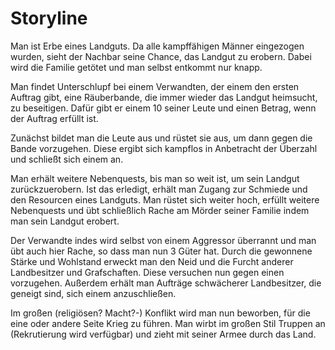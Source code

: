 ﻿# Storyline

Man ist Erbe eines Landguts. Da alle kampffähigen Männer eingezogen wurden, sieht der Nachbar seine Chance, das Landgut zu erobern. Dabei wird die Familie getötet und man selbst entkommt nur knapp.

Man findet Unterschlupf bei einem Verwandten, der einem den ersten Auftrag gibt, eine Räuberbande, die immer wieder das Landgut heimsucht, zu beseitigen. Dafür gibt er einem 10 seiner Leute und einen Betrag, wenn der Auftrag erfüllt ist.

Zunächst bildet man die Leute aus und rüstet sie aus, um dann gegen die Bande vorzugehen. Diese ergibt sich kampflos in Anbetracht der Überzahl und schließt sich einem an.

Man erhält weitere Nebenquests, bis man so weit ist, um sein Landgut zurückzuerobern. Ist das erledigt, erhält man Zugang zur Schmiede und den Resourcen eines Landguts. Man rüstet sich weiter hoch, erfüllt weitere Nebenquests und übt schließlich Rache am Mörder seiner Familie indem man sein Landgut erobert.

Der Verwandte indes wird selbst von einem Aggressor überrannt und man übt auch hier Rache, so dass man nun 3 Güter hat. Durch die gewonnene Stärke und Wohlstand erweckt man den Neid und die Furcht anderer Landbesitzer und Grafschaften. Diese versuchen nun gegen einen vorzugehen. Außerdem erhält man Aufträge schwächerer Landbesitzer, die geneigt sind, sich einem anzuschließen.

Im großen (religiösen? Macht?-) Konflikt wird man nun beworben, für die eine oder andere Seite Krieg zu führen. Man wirbt im großen Stil Truppen an (Rekrutierung wird verfügbar) und zieht mit seiner Armee durch das Land.